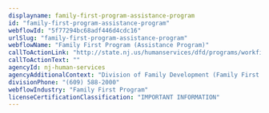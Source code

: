 ```yaml
---
displayname: family-first-program-assistance-program
id: "family-first-program-assistance-program"
webflowId: "5f77294bc68adf446d4cdc16"
urlSlug: "family-first-program-assistance-program"
webflowName: "Family First Program (Assistance Program)"
callToActionLink: "http://state.nj.us/humanservices/dfd/programs/workfirstnj/tip/"
callToActionText: ""
agencyId: nj-human-services
agencyAdditionalContext: "Division of Family Development (Family First Program)"
divisionPhone: "(609) 588-2000"
webflowIndustry: "Family First Program"
licenseCertificationClassification: "IMPORTANT INFORMATION"
---
```


